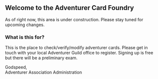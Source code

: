 ## Welcome to the Adventurer Card Foundry

As of right now, this area is under construction. Please stay tuned for upcoming changes.

### What is this for?

This is the place to check/verify/modify adventurer cards. Please get in touch with your local Adventurer Guild office to register. Signing up is free but there will be a preliminary exam.

Godspeed,  
Adventurer Association Administration
